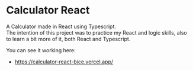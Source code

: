 # Calculator React

A Calculator made in React using Typescript.  
The intention of this project was to practice my React and logic skills, also to learn a bit more of it, both React and Typescript.

You can see it working here: 
- https://calculator-react-bice.vercel.app/
